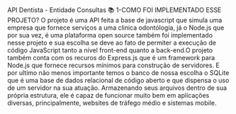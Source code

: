 API Dentista - Entidade Consultas 📚
1-COMO FOI IMPLEMENTADO ESSE PROJETO?
O projeto é uma API feita a base de javascript que simula uma empresa que fornece serviços a uma clinica odontólogia, já o Node.js que por sua vez, é uma plataforma open source também foi implementado nesse projeto e sua escolha se deve ao fato de permiter a execução de código JavaScript tanto a nível front-end quanto a back-end.O projeto também conta com os recuros do Express.js que é um framework para Node.js que fornece recursos mínimos para construção de servidores. E por ultimo não menos importante temos o banco de nossa escolha o SQLite que  é uma base de dados relacional de código aberto e que dispensa o uso de um servidor na sua atuação. Armazenando seus arquivos dentro de sua própria estrutura, ele é capaz de funcionar muito bem em aplicações diversas, principalmente, websites de tráfego médio e sistemas mobile.

